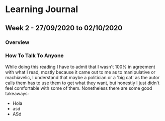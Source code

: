 # Learning Journal

## Week 2 - 27/09/2020 to 02/10/2020

### Overview

### How To Talk To Anyone

While doing this reading I have to admit that I wasn't 100% in agreement with what I read, mostly because it came out to me as to manipulative or machiavelic, I understand that maybe a politician or a 'big cat' as the autor calls them has to use them to get what they want, but honestly I just didn't feel comfortable with some of them. Nonetheless there are some good takeaways:

- Hola
- asd
- ASd

